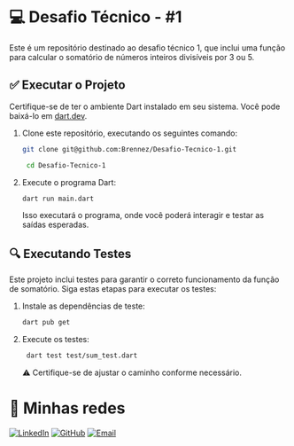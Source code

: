 # 💻 Desafio Técnico - #1

Este é um repositório destinado ao desafio técnico 1, que inclui uma função para calcular o somatório de números inteiros divisíveis por 3 ou 5.

## ✅ Executar o Projeto

Certifique-se de ter o ambiente Dart instalado em seu sistema. Você pode baixá-lo em [dart.dev](https://dart.dev/get-dart).

1. Clone este repositório, executando os seguintes comando:

    ```bash
    git clone git@github.com:Brennez/Desafio-Tecnico-1.git
    ```
    ```bash
     cd Desafio-Tecnico-1
    ```

2. Execute o programa Dart:

    ```bash
    dart run main.dart
    ```

    Isso executará o programa, onde você poderá interagir e testar as saídas esperadas.

## 🔍 Executando Testes

Este projeto inclui testes para garantir o correto funcionamento da função de somatório. Siga estas etapas para executar os testes:

1. Instale as dependências de teste:

    ```bash
    dart pub get
    ```

2. Execute os testes:

    ```bash
     dart test test/sum_test.dart
    ```

    ⚠️ Certifique-se de ajustar o caminho conforme necessário.

# 📱 Minhas redes

[![LinkedIn](https://img.shields.io/badge/LinkedIn-Profile-blue?style=flat&logo=linkedin)](https://www.linkedin.com/in/tchalisson-brenne-27911421b/)
[![GitHub](https://img.shields.io/badge/GitHub-Profile-brightgreen?style=flat&logo=github)](https://github.com/Brennez)
[![Email](https://img.shields.io/badge/Email-Contact-red?style=flat&logo=gmail)](mailto:tchalisantos40@gmail.com)
